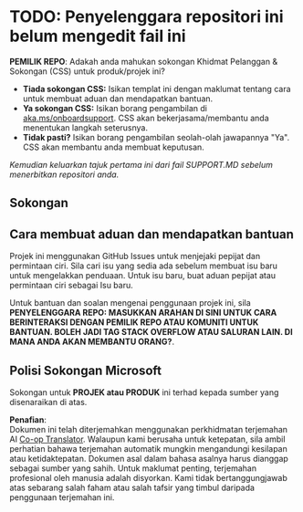<!--
CO_OP_TRANSLATOR_METADATA:
{
  "original_hash": "50518c351b4501f2649aeaba31c2592e",
  "translation_date": "2025-07-12T07:31:08+00:00",
  "source_file": "SUPPORT.md",
  "language_code": "ms"
}
-->
# TODO: Penyelenggara repositori ini belum mengedit fail ini

**PEMILIK REPO**: Adakah anda mahukan sokongan Khidmat Pelanggan & Sokongan (CSS) untuk produk/projek ini?

- **Tiada sokongan CSS:** Isikan templat ini dengan maklumat tentang cara untuk membuat aduan dan mendapatkan bantuan.
- **Ya sokongan CSS:** Isikan borang pengambilan di [aka.ms/onboardsupport](https://aka.ms/onboardsupport). CSS akan bekerjasama/membantu anda menentukan langkah seterusnya.
- **Tidak pasti?** Isikan borang pengambilan seolah-olah jawapannya "Ya". CSS akan membantu anda membuat keputusan.

*Kemudian keluarkan tajuk pertama ini dari fail SUPPORT.MD sebelum menerbitkan repositori anda.*

## Sokongan

## Cara membuat aduan dan mendapatkan bantuan  

Projek ini menggunakan GitHub Issues untuk menjejaki pepijat dan permintaan ciri. Sila cari isu yang sedia ada sebelum membuat isu baru untuk mengelakkan penduaan. Untuk isu baru, buat aduan pepijat atau permintaan ciri sebagai Isu baru.

Untuk bantuan dan soalan mengenai penggunaan projek ini, sila **PENYELENGGARA REPO: MASUKKAN ARAHAN DI SINI UNTUK CARA BERINTERAKSI DENGAN PEMILIK REPO ATAU KOMUNITI UNTUK BANTUAN. BOLEH JADI TAG STACK OVERFLOW ATAU SALURAN LAIN. DI MANA ANDA AKAN MEMBANTU ORANG?**.

## Polisi Sokongan Microsoft  

Sokongan untuk **PROJEK atau PRODUK** ini terhad kepada sumber yang disenaraikan di atas.

**Penafian**:  
Dokumen ini telah diterjemahkan menggunakan perkhidmatan terjemahan AI [Co-op Translator](https://github.com/Azure/co-op-translator). Walaupun kami berusaha untuk ketepatan, sila ambil perhatian bahawa terjemahan automatik mungkin mengandungi kesilapan atau ketidaktepatan. Dokumen asal dalam bahasa asalnya harus dianggap sebagai sumber yang sahih. Untuk maklumat penting, terjemahan profesional oleh manusia adalah disyorkan. Kami tidak bertanggungjawab atas sebarang salah faham atau salah tafsir yang timbul daripada penggunaan terjemahan ini.